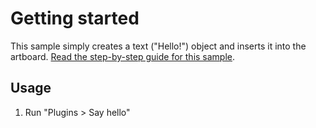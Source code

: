 # Getting started

This sample simply creates a text ("Hello!") object and inserts it into the artboard.
[Read the step-by-step guide for this sample](https://github.com/AdobeXD/Plugin-Guides/tree/master/Guides/getting-started-guide).

## Usage

1. Run "Plugins > Say hello"
